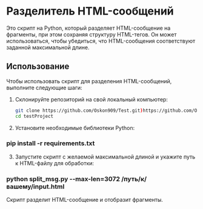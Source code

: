 # Разделитель HTML-сообщений

Это скрипт на Python, который разделяет HTML-сообщение на фрагменты, при этом сохраняя структуру HTML-тегов. Он может использоваться, чтобы убедиться, что HTML-сообщения соответствуют заданной максимальной длине.

## Использование

Чтобы использовать скрипт для разделения HTML-сообщений, выполните следующие шаги:

1. Склонируйте репозиторий на свой локальный компьютер:

   ```bash
   git clone https://github.com/Oskon909/Test.git)https://github.com/Oskon909/Test.git
   cd testProject


2. Установите необходимые библиотеки Python:

### pip install -r requirements.txt


3. Запустите скрипт с желаемой максимальной длиной и укажите путь к HTML-файлу для обработки:

### python split_msg.py --max-len=3072 /путь/к/вашему/input.html

Скрипт разделит HTML-сообщение и отобразит фрагменты.

 
